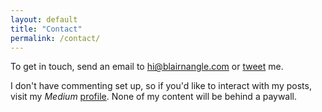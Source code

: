 ```yaml
---
layout: default
title: "Contact"
permalink: /contact/
---
```


To get in touch, send an email to [hi@blairnangle.com](mailto:hi@blairnangle.com) or [tweet](https://twitter.com/blairnangle) me.

I don't have commenting set up, so if you'd like to interact with my posts, visit my _Medium_ 
[profile](https://medium.com/@blairnangle). None of my content will be behind a paywall.
